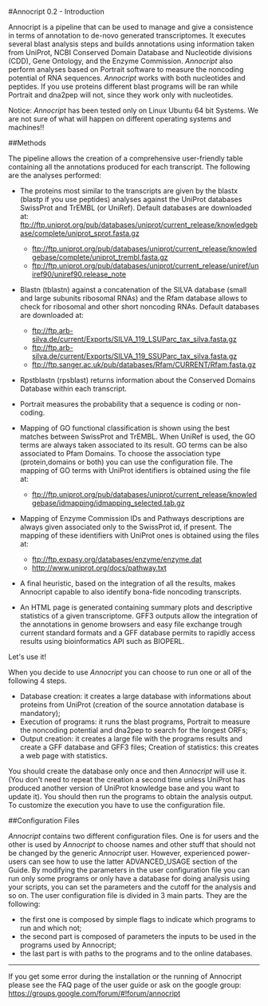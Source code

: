#Annocript 0.2 - Introduction

Annocript is a pipeline that can be used to manage and give a consistence in terms of annotation to de-novo generated transcriptomes. It executes several blast analysis steps and builds annotations using information taken from UniProt, NCBI Conserved Domain Database and Nucleotide divisions (CDD), Gene Ontology, and the Enzyme Commission. *Annocript* also perform analyses based on Portrait software to measure the noncoding potential of RNA sequences. *Annocript* works with both nucleotides and peptides. If you use proteins different blast programs will be ran while Portrait and dna2pep will not, since they work only with nucleotides.

Notice: *Annocript* has been tested only on Linux Ubuntu 64 bit Systems. We are not sure of what will happen on different operating systems and machines!!

##Methods

The pipeline allows the creation of a comprehensive user-friendly table containing all the annotations produced for each transcript. The following are the analyses performed:
- The proteins most similar to the transcripts are given by the blastx (blastp if you use peptides) analyses against the UniProt databases SwissProt and TrEMBL (or UniRef). Default databases are downloaded at:
ftp://ftp.uniprot.org/pub/databases/uniprot/current_release/knowledgebase/complete/uniprot_sprot.fasta.gz
  - ftp://ftp.uniprot.org/pub/databases/uniprot/current_release/knowledgebase/complete/uniprot_trembl.fasta.gz
  - ftp://ftp.uniprot.org/pub/databases/uniprot/current_release/uniref/uniref90/uniref90.release_note

- Blastn (tblastn) against a concatenation of the SILVA database (small and large subunits ribosomal RNAs) and the Rfam database allows to check for ribosomal and other short noncoding RNAs. 
Default databases are downloaded at:
  - ftp://ftp.arb-silva.de/current/Exports/SILVA_119_LSUParc_tax_silva.fasta.gz
  - ftp://ftp.arb-silva.de/current/Exports/SILVA_119_SSUParc_tax_silva.fasta.gz
  - ftp://ftp.sanger.ac.uk/pub/databases/Rfam/CURRENT/Rfam.fasta.gz

- Rpstblastn (rpsblast) returns information about the Conserved Domains Database within each transcript. 

- Portrait measures the probability that a sequence is coding or non-coding. 

- Mapping of GO functional classification is shown using the best matches between SwissProt and TrEMBL. When UniRef is used, the GO terms are always taken associated to its result. GO terms can be also associated to Pfam Domains. To choose the association type (protein,domains or both) you can use the configuration file.
The mapping of GO terms with UniProt identifiers is obtained using the file at:
  - ftp://ftp.uniprot.org/pub/databases/uniprot/current_release/knowledgebase/idmapping/idmapping_selected.tab.gz

- Mapping of Enzyme Commission IDs and Pathways descriptions are always given associated only to the SwissProt id, if present.
The mapping of these identifiers with UniProt ones is obtained using the files at:
  - ftp://ftp.expasy.org/databases/enzyme/enzyme.dat
  - http://www.uniprot.org/docs/pathway.txt

- A final heuristic, based on the integration of all the results, makes Annocript capable to also identify bona-fide noncoding transcripts.

- An HTML page is generated containing summary plots and descriptive statistics of a given transcriptome. GFF3 outputs allow the integration of the annotations in genome browsers and easy file exchange trough current standard formats and a GFF database permits to rapidly access results using bioinformatics API such as BIOPERL.


Let's use it!

When you decide to use *Annocript* you can choose to run one or all of the following 4 steps.

- Database creation: it creates a large database with informations about proteins from UniProt (creation of the source annotation database is mandatory);
- Execution of programs: it runs the blast programs, Portrait to measure the noncoding potential and dna2pep to search for the longest ORFs;
- Output creation: it creates a large file with the programs results and create a GFF database and GFF3 files;
 Creation of statistics: this creates a web page with statistics. 

You should create the database only once and then *Annocript* will use it. (You don't need to repeat the creation a second time unless UniProt has produced another version of UniProt knowledge base and you want to update it). You should then run the programs to obtain the analysis output. To customize the execution you have to use the configuration file.

##Configuration Files

*Annocript* contains two different configuration files. One is for users and the other is used by *Annocript* to choose names and other stuff that should not be changed by the generic *Annocript* user. However, experienced power-users can see how to use the latter ADVANCED_USAGE section of the Guide. By modifying the parameters in the user configuration file you can run only some programs or only have a database for doing analysis using your scripts, you can set the parameters and the cutoff for the analysis and so on.
The user configuration file is divided in 3 main parts. They are the following:

- the first one is composed by simple flags to indicate which programs to run and which not;
- the second part is composed of parameters the inputs to be used in the programs used by Annocript;
- the last part is with paths to the programs and to the online databases.

---------------------------------


If you get some error during the installation or the running of Annocript please see the FAQ page of the user guide or ask on the google group: https://groups.google.com/forum/#!forum/annocript
